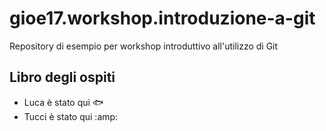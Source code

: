 # gioe17.workshop.introduzione-a-git
Repository di esempio per workshop introduttivo all'utilizzo di Git

## Libro degli ospiti

- Luca è stato qui :fish:
- Tucci è stato qui :amp: